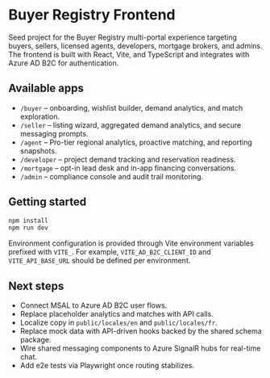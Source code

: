 # Buyer Registry Frontend

Seed project for the Buyer Registry multi-portal experience targeting buyers, sellers, licensed agents, developers, mortgage brokers, and admins. The frontend is built with React, Vite, and TypeScript and integrates with Azure AD B2C for authentication.

## Available apps

- `/buyer` – onboarding, wishlist builder, demand analytics, and match exploration.
- `/seller` – listing wizard, aggregated demand analytics, and secure messaging prompts.
- `/agent` – Pro-tier regional analytics, proactive matching, and reporting snapshots.
- `/developer` – project demand tracking and reservation readiness.
- `/mortgage` – opt-in lead desk and in-app financing conversations.
- `/admin` – compliance console and audit trail monitoring.

## Getting started

```bash
npm install
npm run dev
```

Environment configuration is provided through Vite environment variables prefixed with `VITE_`. For example, `VITE_AD_B2C_CLIENT_ID` and `VITE_API_BASE_URL` should be defined per environment.

## Next steps

- Connect MSAL to Azure AD B2C user flows.
- Replace placeholder analytics and matches with API calls.
- Localize copy in `public/locales/en` and `public/locales/fr`.
- Replace mock data with API-driven hooks backed by the shared schema package.
- Wire shared messaging components to Azure SignalR hubs for real-time chat.
- Add e2e tests via Playwright once routing stabilizes.
